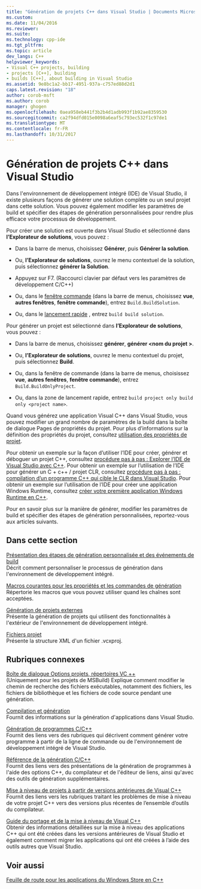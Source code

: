 ```yaml
---
title: "Génération de projets C++ dans Visual Studio | Documents Microsoft"
ms.custom: 
ms.date: 11/04/2016
ms.reviewer: 
ms.suite: 
ms.technology: cpp-ide
ms.tgt_pltfrm: 
ms.topic: article
dev_langs: C++
helpviewer_keywords:
- Visual C++ projects, building
- projects [C++], building
- builds [C++], about building in Visual Studio
ms.assetid: 9e8bc1a2-bb17-4951-937a-c757ed88d2d1
caps.latest.revision: "18"
author: corob-msft
ms.author: corob
manager: ghogen
ms.openlocfilehash: 0aea958eb441f3b2b4d1adb993f1b92ae8359530
ms.sourcegitcommit: ca2f94dfd015e0098a6eaf5c793ec532f1c97de1
ms.translationtype: MT
ms.contentlocale: fr-FR
ms.lasthandoff: 10/31/2017
---
```

# <a name="building-c-projects-in-visual-studio"></a>Génération de projets C++ dans Visual Studio
Dans l'environnement de développement intégré (IDE) de Visual Studio, il existe plusieurs façons de générer une solution complète ou un seul projet dans cette solution. Vous pouvez également modifier les paramètres de build et spécifier des étapes de génération personnalisées pour rendre plus efficace votre processus de développement.  
  
 Pour créer une solution est ouverte dans Visual Studio et sélectionné dans **l’Explorateur de solutions**, vous pouvez :  
  
-   Dans la barre de menus, choisissez **Générer**, puis **Générer la solution**.  
  
-   Ou, **l’Explorateur de solutions**, ouvrez le menu contextuel de la solution, puis sélectionnez **générer la Solution**.  
  
-   Appuyez sur F7. (Raccourci clavier par défaut vers les paramètres de développement C/C++)  
  
-   Ou, dans le [fenêtre commande](/visualstudio/ide/reference/command-window) (dans la barre de menus, choisissez **vue**, **autres fenêtres**, **fenêtre commande**), entrez `Build.BuildSolution`.  
  
-   Ou, dans le [lancement rapide](/visualstudio/ide/reference/quick-launch-environment-options-dialog-box) , entrez `build build solution`.  
  
 Pour générer un projet est sélectionné dans **l’Explorateur de solutions**, vous pouvez :  
  
-   Dans la barre de menus, choisissez **générer**, **générer \<nom du projet >**.  
  
-   Ou, **l’Explorateur de solutions**, ouvrez le menu contextuel du projet, puis sélectionnez **Build**.  
  
-   Ou, dans la fenêtre de commande (dans la barre de menus, choisissez **vue**, **autres fenêtres**, **fenêtre commande**), entrez `Build.BuildOnlyProject`.  
  
-   Ou, dans la zone de lancement rapide, entrez `build project only build only <project name>`.  
  
 Quand vous générez une application Visual C++ dans Visual Studio, vous pouvez modifier un grand nombre de paramètres de la build dans la boîte de dialogue Pages de propriétés du projet. Pour plus d’informations sur la définition des propriétés du projet, consultez [utilisation des propriétés de projet](../ide/working-with-project-properties.md).  
  
 Pour obtenir un exemple sur la façon d’utiliser l’IDE pour créer, générer et déboguer un projet C++, consultez [procédure pas à pas : Explorer l’IDE de Visual Studio avec C++](/visualstudio/ide/getting-started-with-cpp-in-visual-studio). Pour obtenir un exemple sur l’utilisation de l’IDE pour générer un C + c++ / projet CLR, consultez [procédure pas à pas : compilation d’un programme C++ qui cible le CLR dans Visual Studio](../ide/walkthrough-compiling-a-cpp-program-that-targets-the-clr-in-visual-studio.md). Pour obtenir un exemple sur l’utilisation de l’IDE pour créer une application Windows Runtime, consultez [créer votre première application Windows Runtime en C++](http://msdn.microsoft.com/library/windows/apps/hh974580.aspx).  
  
 Pour en savoir plus sur la manière de générer, modifier les paramètres de build et spécifier des étapes de génération personnalisées, reportez-vous aux articles suivants.  
  
## <a name="in-this-section"></a>Dans cette section  
 [Présentation des étapes de génération personnalisée et des événements de build](../ide/understanding-custom-build-steps-and-build-events.md)  
 Décrit comment personnaliser le processus de génération dans l'environnement de développement intégré.  
  
 [Macros courantes pour les propriétés et les commandes de génération](../ide/common-macros-for-build-commands-and-properties.md)  
 Répertorie les macros que vous pouvez utiliser quand les chaînes sont acceptées.  
  
 [Génération de projets externes](../ide/building-external-projects.md)  
 Présente la génération de projets qui utilisent des fonctionnalités à l'extérieur de l'environnement de développement intégré.  
  
 [Fichiers projet](../ide/project-files.md)  
 Présente la structure XML d'un fichier .vcxproj.  
  
## <a name="related-sections"></a>Rubriques connexes  
 [Boîte de dialogue Options projets, répertoires VC ++](vcpp-directories-property-page.md)  
 (Uniquement pour les projets de MSBuild) Explique comment modifier le chemin de recherche des fichiers exécutables, notamment des fichiers, les fichiers de bibliothèque et les fichiers de code source pendant une génération.  
  
 [Compilation et génération](/visualstudio/ide/compiling-and-building-in-visual-studio)  
 Fournit des informations sur la génération d'applications dans Visual Studio.  
  
 [Génération de programmes C/C++](../build/building-c-cpp-programs.md)  
 Fournit des liens vers des rubriques qui décrivent comment générer votre programme à partir de la ligne de commande ou de l'environnement de développement intégré de Visual Studio.  
  
 [Référence de la génération C/C++](../build/reference/c-cpp-building-reference.md)  
 Fournit des liens vers des présentations de la génération de programmes à l'aide des options C++, du compilateur et de l'éditeur de liens, ainsi qu'avec des outils de génération supplémentaires.  
  
 [Mise à niveau de projets à partir de versions antérieures de Visual C++](../porting/upgrading-projects-from-earlier-versions-of-visual-cpp.md)  
 Fournit des liens vers les rubriques traitant les problèmes de mise à niveau de votre projet C++ vers des versions plus récentes de l’ensemble d’outils du compilateur.  
  
[Guide du portage et de la mise à niveau de Visual C++](../porting/visual-cpp-porting-and-upgrading-guide.md)  
  Obtenir des informations détaillées sur la mise à niveau des applications C++ qui ont été créées dans les versions antérieures de Visual Studio et également comment migrer les applications qui ont été créées à l’aide des outils autres que Visual Studio.  
  
## <a name="see-also"></a>Voir aussi  
 [Feuille de route pour les applications du Windows Store en C++](http://msdn.microsoft.com/en-us/0b71e4a4-5d8a-4a20-b2ec-e40062675ec1)
